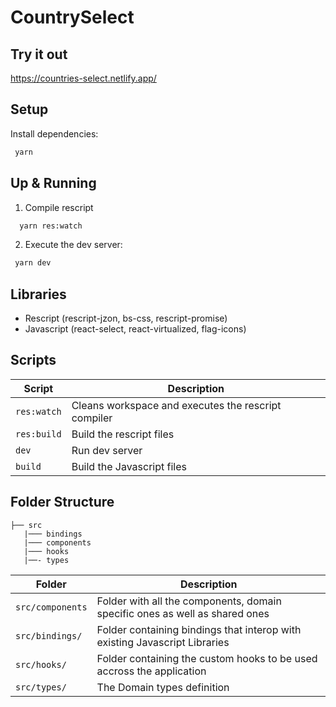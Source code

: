 # CountrySelect

## Try it out

https://countries-select.netlify.app/

## Setup

Install dependencies:

```sh
 yarn
```

## Up & Running

1. Compile rescript 

```sh
  yarn res:watch
```

2. Execute the dev server:

```sh
 yarn dev
```

## Libraries

* Rescript   (rescript-jzon, bs-css, rescript-promise)
* Javascript (react-select, react-virtualized, flag-icons)

## Scripts

| Script       | Description                                                   |
| ------------ | ------------------------------------------------------------- |
| `res:watch`  | Cleans workspace and executes the rescript compiler           |
| `res:build`  | Build the rescript files                                      |
| `dev`        | Run dev server                                                |
| `build`      | Build the Javascript files                                    |

## Folder Structure

```
├── src
   |─── bindings
   |─── components
   |─── hooks
   |──- types
```

| Folder           | Description                                                                                                                      |
| ---------------- | -----------------------------------------------------------------------------|
| `src/components` | Folder with all the components, domain specific ones as well as shared ones  |
| `src/bindings/`  | Folder containing bindings that interop with existing Javascript Libraries   |
| `src/hooks/`     | Folder containing the custom hooks to be used accross the application        |
| `src/types/`     | The Domain types definition                                                  |
